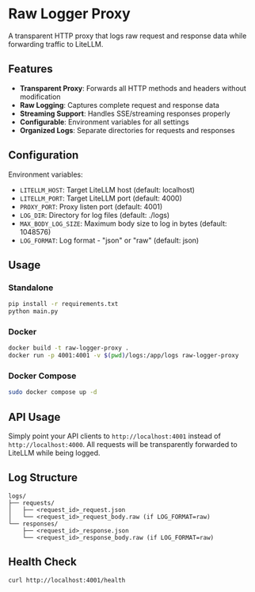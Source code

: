 # Raw Logger Proxy

A transparent HTTP proxy that logs raw request and response data while forwarding traffic to LiteLLM.

## Features

- **Transparent Proxy**: Forwards all HTTP methods and headers without modification
- **Raw Logging**: Captures complete request and response data
- **Streaming Support**: Handles SSE/streaming responses properly
- **Configurable**: Environment variables for all settings
- **Organized Logs**: Separate directories for requests and responses

## Configuration

Environment variables:
- `LITELLM_HOST`: Target LiteLLM host (default: localhost)
- `LITELLM_PORT`: Target LiteLLM port (default: 4000)
- `PROXY_PORT`: Proxy listen port (default: 4001)
- `LOG_DIR`: Directory for log files (default: ./logs)
- `MAX_BODY_LOG_SIZE`: Maximum body size to log in bytes (default: 1048576)
- `LOG_FORMAT`: Log format - "json" or "raw" (default: json)

## Usage

### Standalone

```bash
pip install -r requirements.txt
python main.py
```

### Docker

```bash
docker build -t raw-logger-proxy .
docker run -p 4001:4001 -v $(pwd)/logs:/app/logs raw-logger-proxy
```

### Docker Compose

```bash
sudo docker compose up -d
```

## API Usage

Simply point your API clients to `http://localhost:4001` instead of `http://localhost:4000`. All requests will be transparently forwarded to LiteLLM while being logged.

## Log Structure

```
logs/
├── requests/
│   ├── <request_id>_request.json
│   └── <request_id>_request_body.raw (if LOG_FORMAT=raw)
└── responses/
    ├── <request_id>_response.json
    └── <request_id>_response_body.raw (if LOG_FORMAT=raw)
```

## Health Check

```bash
curl http://localhost:4001/health
```